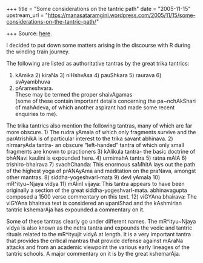 +++
title = "Some considerations on the tantric path"
date = "2005-11-15"
upstream_url = "https://manasataramgini.wordpress.com/2005/11/15/some-considerations-on-the-tantric-path/"

+++
Source: [here](https://manasataramgini.wordpress.com/2005/11/15/some-considerations-on-the-tantric-path/).

I decided to put down some matters arising in the discourse with R
during the winding train journey.

The following are listed as authoritative tantras by the great trika
tantrics:  
1) kAmika 2) kiraNa 3) niHshvAsa 4) pauShkara 5) raurava 6) svAyambhuva
7) pArameshvara.  
These may be termed the proper shaivAgamas  
(some of these contain important details concerning the pa\~nchAkShari
of mahAdeva, of which another aspirant had made some recent enquiries to
me).

The trika tantrics also mention the following tantras, many of which are
far more obscure. 1) The rudra yAmala of which only fragments survive
and the parAtrishikA is of particular interest to the trika savant
abhinava. 2) nirmaryAda tantra- an obscure “left-handed” tantra of which
only small fragments are known to practioners 3) kAlikula tantra- the
basic doctrine of bhANavi kaulini is expounded here. 4) urmimahA tantra
5) ratna mAlA 6) trishiro-bhairava 7) svachChanda: This enormous saMhitA
lays out the path of the highest yoga of prANAyAma and meditation on the
praNava, amongst other mantras. 8) siddha-yogeshvarI-mata 9) devI yAmala
10) mR^ityu\~Njaya vidya 11) mAlinI vijaya: This tantra appears to have
been originally a section of the great siddha-yogeshvarI-mata.
abhinavagupta composed a 1500 verse commentary on this text. 12) viGYAna
bhairava: The viGYAna bhairava text is considered an upaniShad and the
kAshmirian tantric kshemarAja has expounded a commentary on it.

Some of these tantras clearly go under different names. The
mR^ityu\~Njaya vidya is also known as the netra tantra and expounds the
vedic and tantric rituals related to the mR^ityujit vidyA at length. It
is a very important tantra that provides the critical mantras that
provide defense against mAraNa attacks and from an academic viewpoint
the various early lineages of the tantric schools. A major commentary on
it is by the great kshemarAja.

